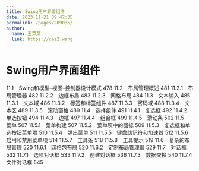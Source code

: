 ```yaml
---
title: Swing用户界面组件
date: 2023-11-21 09:47:35
permalink: /pages/289035/
author: 
  name: 王菜菜
  link: https://cai2.wang
---
```

# Swing用户界面组件

11.1　Swing和模型–视图–控制器设计模式 478
11.2　布局管理概述 481
11.2.1　布局管理器 482
11.2.2　边框布局 483
11.2.3　网格布局 484
11.3　文本输入 485
11.3.1　文本域 486
11.3.2　标签和标签组件 487
11.3.3　密码域 488
11.3.4　文本区 489
11.3.5　滚动窗格 489
11.4　选择组件 491
11.4.1　复选框 492
11.4.2　单选按钮 494
11.4.3　边框 497
11.4.4　组合框 499
11.4.5　滑动条 502
11.5　菜单 507
11.5.1　菜单构建 507
11.5.2　菜单项中的图标 509
11.5.3　复选框和单选按钮菜单项 510
11.5.4　弹出菜单 511
11.5.5　键盘助记符和加速器 512
11.5.6　启用和禁用菜单项 514
11.5.7　工具条 518
11.5.8　工具提示 519
11.6　复杂的布局管理 520
11.6.1　网格包布局 520
11.6.2　定制布局管理器 529
11.7　对话框 532
11.7.1　选项对话框 533
11.7.2　创建对话框 536
11.7.3　数据交换 540
11.7.4　文件对话框 545